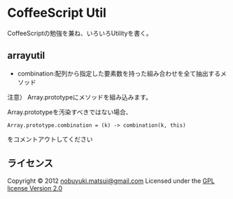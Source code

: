 CoffeeScript Util
=================

CoffeeScriptの勉強を兼ね、いろいろUtilityを書く。

arrayutil
---------

* combination:配列から指定した要素数を持った組み合わせを全て抽出するメソッド

注意）
Array.prototypeにメソッドを組み込みます。

Array.prototypeを汚染すべきではない場合、

    Array.prototype.combination = (k) -> combination(k, this)

をコメントアウトしてください

ライセンス
----------
Copyright &copy; 2012 nobuyuki.matsui@gmail.com
Licensed under the [GPL license Version 2.0][GPL]

[GPL]: http://www.gnu.org/licenses/gpl.html


